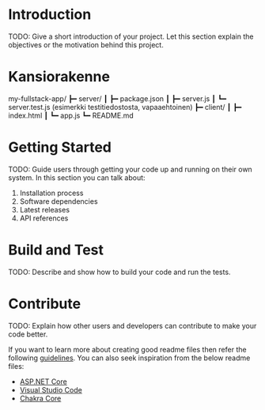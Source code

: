 # Introduction 
TODO: Give a short introduction of your project. Let this section explain the objectives or the motivation behind this project. 
# Kansiorakenne
my-fullstack-app/
 ┣━ server/
 ┃   ┣━ package.json
 ┃   ┣━ server.js
 ┃   ┗━ server.test.js   (esimerkki testitiedostosta, vapaaehtoinen)
 ┣━ client/
 ┃   ┣━ index.html
 ┃   ┗━ app.js
 ┗━ README.md

# Getting Started
TODO: Guide users through getting your code up and running on their own system. In this section you can talk about:
1.	Installation process
2.	Software dependencies
3.	Latest releases
4.	API references

# Build and Test
TODO: Describe and show how to build your code and run the tests. 

# Contribute
TODO: Explain how other users and developers can contribute to make your code better. 

If you want to learn more about creating good readme files then refer the following [guidelines](https://docs.microsoft.com/en-us/azure/devops/repos/git/create-a-readme?view=azure-devops). You can also seek inspiration from the below readme files:
- [ASP.NET Core](https://github.com/aspnet/Home)
- [Visual Studio Code](https://github.com/Microsoft/vscode)
- [Chakra Core](https://github.com/Microsoft/ChakraCore)